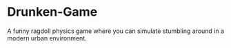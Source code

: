 # Drunken-Game
A funny ragdoll physics game where you can simulate stumbling around in a modern urban environment.
